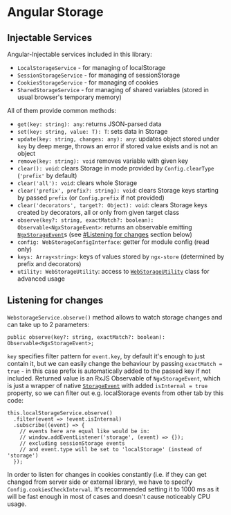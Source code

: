 # Angular Storage
## Injectable Services
Angular-Injectable services included in this library:
- `LocalStorageService` - for managing of localStorage
- `SessionStorageService` - for managing of sessionStorage
- `CookiesStorageService` - for managing of cookies
- `SharedStorageService` - for managing of shared variables (stored in usual browser's temporary memory)

All of them provide common methods:
+ `get(key: string): any`: returns JSON-parsed data
+ `set(key: string, value: T): T`: sets data in Storage
+ `update(key: string, changes: any): any`: updates object stored under `key` by deep merge, throws an error if stored value exists and is not an object
+ `remove(key: string): void` removes variable with given key
+ `clear(): void`: clears Storage in mode provided by `Config.clearType` (`'prefix'` by default)
+ `clear('all'): void`: clears whole Storage
+ `clear('prefix', prefix?: string): void`: clears Storage keys starting by passed `prefix` (or `Config.prefix` if not provided)
+ `clear('decorators', target?: Object): void`: clears Storage keys created by decorators, all or only from given target class
+ `observe(key?: string, exactMatch?: boolean): Observable<NgxStorageEvent>`: returns an observable emitting [`NgxStorageEvent`](https://github.com/zoomsphere/ngx-store/blob/master/src/utility/storage/storage-event.ts#L1)s (see [#Listening for changes](https://github.com/zoomsphere/ngx-store/tree/master/src/service#listening-for-changes) section below)
+ `config: WebStorageConfigInterface`: getter for module config (read only)
+ `keys: Array<string>`: keys of values stored by `ngx-store` (determined by prefix and decorators)
+ `utility: WebStorageUtility`: access to [`WebStorageUtility`](https://github.com/zoomsphere/ngx-store/src/utility/webstorage-utility.ts) class for advanced usage

## Listening for changes
`WebstorageService.observe()` method allows to watch storage changes and can take up to 2 parameters:
```
public observe(key?: string, exactMatch?: boolean): Observable<NgxStorageEvent>;
```
`key` specifies filter pattern for `event.key`, by default it's enough to just contain it, but we can easily change the behaviour by passing `exactMatch = true` - in this case prefix is automatically added to the passed key if not included. Returned value is an RxJS Observable of `NgxStorageEvent`, which is just a wrapper of native [`StorageEvent`](https://developer.mozilla.org/en-US/docs/Web/API/StorageEvent) with added `isInternal = true` property, so we can filter out e.g. localStorage events from other tab by this code:
```
this.localStorageService.observe()
  .filter(event => !event.isInternal)
  .subscribe((event) => {
    // events here are equal like would be in:
    // window.addEventListener('storage', (event) => {});
    // excluding sessionStorage events
    // and event.type will be set to 'localStorage' (instead of 'storage')
  });
```
In order to listen for changes in cookies constantly (i.e. if they can get changed from server side or external library), we have to specify `Config.cookiesCheckInterval`.  It's recommended setting it to 1000 ms as it will be fast enough in most of cases and doesn't cause noticeably CPU usage.
